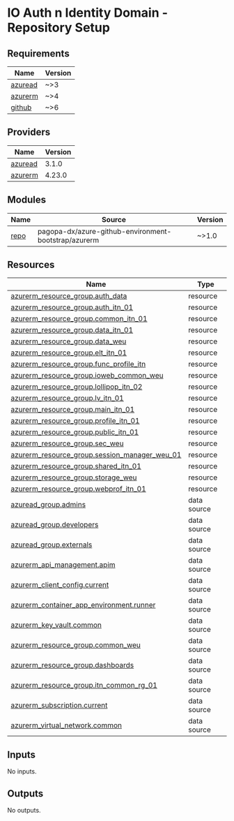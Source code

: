 # IO Auth n Identity Domain - Repository Setup

<!-- markdownlint-disable -->
<!-- BEGIN_TF_DOCS -->
## Requirements

| Name | Version |
|------|---------|
| <a name="requirement_azuread"></a> [azuread](#requirement\_azuread) | ~>3 |
| <a name="requirement_azurerm"></a> [azurerm](#requirement\_azurerm) | ~>4 |
| <a name="requirement_github"></a> [github](#requirement\_github) | ~>6 |

## Providers

| Name | Version |
|------|---------|
| <a name="provider_azuread"></a> [azuread](#provider\_azuread) | 3.1.0 |
| <a name="provider_azurerm"></a> [azurerm](#provider\_azurerm) | 4.23.0 |

## Modules

| Name | Source | Version |
|------|--------|---------|
| <a name="module_repo"></a> [repo](#module\_repo) | pagopa-dx/azure-github-environment-bootstrap/azurerm | ~>1.0 |

## Resources

| Name | Type |
|------|------|
| [azurerm_resource_group.auth_data](https://registry.terraform.io/providers/hashicorp/azurerm/latest/docs/resources/resource_group) | resource |
| [azurerm_resource_group.auth_itn_01](https://registry.terraform.io/providers/hashicorp/azurerm/latest/docs/resources/resource_group) | resource |
| [azurerm_resource_group.common_itn_01](https://registry.terraform.io/providers/hashicorp/azurerm/latest/docs/resources/resource_group) | resource |
| [azurerm_resource_group.data_itn_01](https://registry.terraform.io/providers/hashicorp/azurerm/latest/docs/resources/resource_group) | resource |
| [azurerm_resource_group.data_weu](https://registry.terraform.io/providers/hashicorp/azurerm/latest/docs/resources/resource_group) | resource |
| [azurerm_resource_group.elt_itn_01](https://registry.terraform.io/providers/hashicorp/azurerm/latest/docs/resources/resource_group) | resource |
| [azurerm_resource_group.func_profile_itn](https://registry.terraform.io/providers/hashicorp/azurerm/latest/docs/resources/resource_group) | resource |
| [azurerm_resource_group.ioweb_common_weu](https://registry.terraform.io/providers/hashicorp/azurerm/latest/docs/resources/resource_group) | resource |
| [azurerm_resource_group.lollipop_itn_02](https://registry.terraform.io/providers/hashicorp/azurerm/latest/docs/resources/resource_group) | resource |
| [azurerm_resource_group.lv_itn_01](https://registry.terraform.io/providers/hashicorp/azurerm/latest/docs/resources/resource_group) | resource |
| [azurerm_resource_group.main_itn_01](https://registry.terraform.io/providers/hashicorp/azurerm/latest/docs/resources/resource_group) | resource |
| [azurerm_resource_group.profile_itn_01](https://registry.terraform.io/providers/hashicorp/azurerm/latest/docs/resources/resource_group) | resource |
| [azurerm_resource_group.public_itn_01](https://registry.terraform.io/providers/hashicorp/azurerm/latest/docs/resources/resource_group) | resource |
| [azurerm_resource_group.sec_weu](https://registry.terraform.io/providers/hashicorp/azurerm/latest/docs/resources/resource_group) | resource |
| [azurerm_resource_group.session_manager_weu_01](https://registry.terraform.io/providers/hashicorp/azurerm/latest/docs/resources/resource_group) | resource |
| [azurerm_resource_group.shared_itn_01](https://registry.terraform.io/providers/hashicorp/azurerm/latest/docs/resources/resource_group) | resource |
| [azurerm_resource_group.storage_weu](https://registry.terraform.io/providers/hashicorp/azurerm/latest/docs/resources/resource_group) | resource |
| [azurerm_resource_group.webprof_itn_01](https://registry.terraform.io/providers/hashicorp/azurerm/latest/docs/resources/resource_group) | resource |
| [azuread_group.admins](https://registry.terraform.io/providers/hashicorp/azuread/latest/docs/data-sources/group) | data source |
| [azuread_group.developers](https://registry.terraform.io/providers/hashicorp/azuread/latest/docs/data-sources/group) | data source |
| [azuread_group.externals](https://registry.terraform.io/providers/hashicorp/azuread/latest/docs/data-sources/group) | data source |
| [azurerm_api_management.apim](https://registry.terraform.io/providers/hashicorp/azurerm/latest/docs/data-sources/api_management) | data source |
| [azurerm_client_config.current](https://registry.terraform.io/providers/hashicorp/azurerm/latest/docs/data-sources/client_config) | data source |
| [azurerm_container_app_environment.runner](https://registry.terraform.io/providers/hashicorp/azurerm/latest/docs/data-sources/container_app_environment) | data source |
| [azurerm_key_vault.common](https://registry.terraform.io/providers/hashicorp/azurerm/latest/docs/data-sources/key_vault) | data source |
| [azurerm_resource_group.common_weu](https://registry.terraform.io/providers/hashicorp/azurerm/latest/docs/data-sources/resource_group) | data source |
| [azurerm_resource_group.dashboards](https://registry.terraform.io/providers/hashicorp/azurerm/latest/docs/data-sources/resource_group) | data source |
| [azurerm_resource_group.itn_common_rg_01](https://registry.terraform.io/providers/hashicorp/azurerm/latest/docs/data-sources/resource_group) | data source |
| [azurerm_subscription.current](https://registry.terraform.io/providers/hashicorp/azurerm/latest/docs/data-sources/subscription) | data source |
| [azurerm_virtual_network.common](https://registry.terraform.io/providers/hashicorp/azurerm/latest/docs/data-sources/virtual_network) | data source |

## Inputs

No inputs.

## Outputs

No outputs.
<!-- END_TF_DOCS -->
